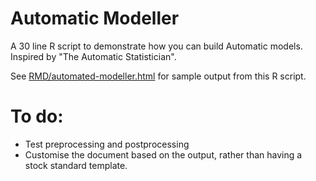 # Automatic Modeller

A 30 line R script to demonstrate how you can build Automatic models. Inspired by "The Automatic Statistician".

See [RMD/automated-modeller.html](http://htmlpreview.github.io/?https://github.com/chappers/automatic-modeller/blob/master/RMD/automated-modeller.html) for sample output from this R script.

# To do:

*  Test preprocessing and postprocessing  
*  Customise the document based on the output, rather than having a stock standard template.


